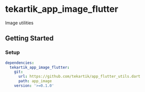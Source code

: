 # tekartik_app_image_flutter

Image utilities

## Getting Started

### Setup

```yaml
dependencies:
  tekartik_app_image_flutter:
    git:
      url: https://github.com/tekartik/app_flutter_utils.dart
      path: app_image
    version: '>=0.1.0'
```

